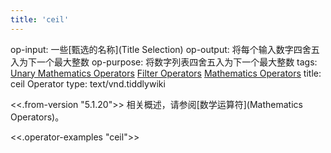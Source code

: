 ```yaml
---
title: 'ceil'
---
```


op-input: 一些[甄选的名称](Title Selection)
op-output: 将每个输入数字四舍五入为下一个最大整数
op-purpose: 将数字列表四舍五入为下一个最大整数
tags: [Unary Mathematics Operators](#Unary%20Mathematics%20Operators) [Filter Operators](#Filter%20Operators) [Mathematics Operators](#Mathematics%20Operators)
title: ceil Operator
type: text/vnd.tiddlywiki

<<.from-version "5.1.20">> 相关概述，请参阅[数学运算符](Mathematics Operators)。

<<.operator-examples "ceil">>
